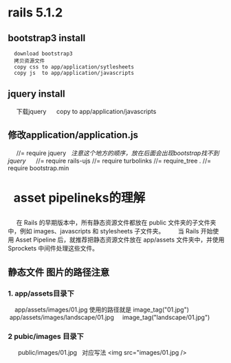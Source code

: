 rails 5.1.2
======

## bootstrap3 install   
      download bootstrap3
      拷贝资源文件 
      copy css to app/application/sytlesheets
      copy js  to app/application/javascripts
## jquery install 
      下载jquery
      copy to app/application/javascripts
## 修改application/application.js 
      //= require jquery    *注意这个地方的顺序，放在后面会出现bootstrap找不到jquery*
      //= require rails-ujs
      //= require turbolinks
      //= require_tree .
      //= require bootstrap.min
    

   
asset pipelineks的理解
=====
## 
      在 Rails 的早期版本中，所有静态资源文件都放在 public 文件夹的子文件夹中，例如 images、javascripts 和 stylesheets 子文件夹。
        当 Rails 开始使用 Asset Pipeline 后，就推荐把静态资源文件放在 app/assets 文件夹中，并使用 Sprockets 中间件处理这些文件。
## 静态文件 图片的路径注意
### 1. app/assets目录下
     app/assets/images/01.jpg 使用的路径就是 image_tag("01.jpg")
      app/assets/images/landscape/01.jpg     image_tag("landscape/01.jpg")
###  2 pubic/images 目录下
       public/images/01.jpg   对应写法 <img src="images/01.jpg />
     
